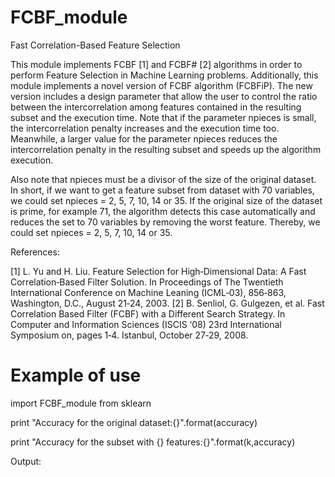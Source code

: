 # FCBF_module
Fast Correlation-Based Feature Selection

This module implements FCBF [1] and FCBF# [2] algorithms in order to perform Feature Selection in Machine Learning problems. Additionally, this module implements a novel version of FCBF algorithm (FCBFiP). The new version includes a design parameter that allow the user to control the ratio between the intercorrelation among features contained in the resulting subset and the execution time. Note that if the parameter npieces is small, the intercorrelation penalty increases and the execution time too. Meanwhile, a larger value for the parameter npieces reduces the intercorrelation penalty in the resulting subset and speeds up the algorithm execution. 

Also note that npieces must be a divisor of the size of the original dataset. In short, if we want to get a feature subset from dataset with 70 variables, we could set npieces = 2, 5, 7, 10, 14 or 35. If the original size of the dataset is prime, for example 71, the algorithm detects this case automatically and reduces the set to 70 variables by removing the worst feature. Thereby, we could set npieces = 2, 5, 7, 10, 14 or 35. 




References:

[1] L. Yu and H. Liu. Feature Selection for High‐Dimensional Data: A Fast Correlation‐Based Filter Solution. In Proceedings of The Twentieth International Conference on Machine Leaning (ICML‐03), 856‐863, Washington, D.C., August 21‐24, 2003.
[2] B. Senliol, G. Gulgezen, et al. Fast Correlation Based Filter (FCBF) with a Different Search Strategy. In Computer and Information Sciences (ISCIS ‘08) 23rd International Symposium on, pages 1‐4. Istanbul, October 27‐29, 2008.



# Example of use
import FCBF_module
from sklearn 


print "Accuracy for the original dataset:{}".format(accuracy)




print "Accuracy for the subset with {} features:{}".format(k,accuracy)


Output:





